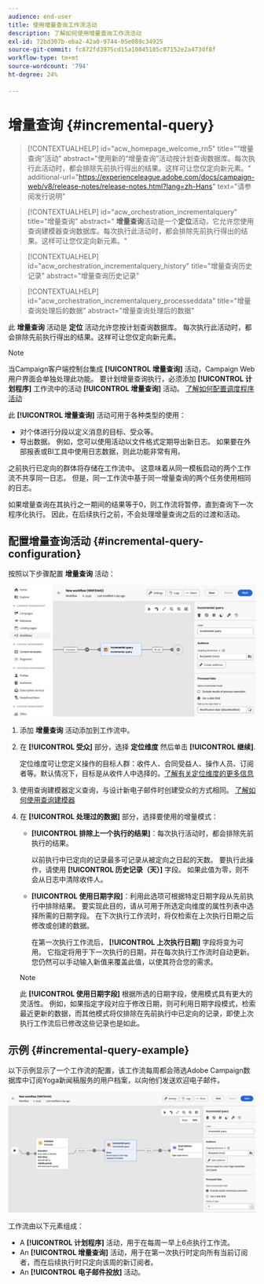 ```yaml
---
audience: end-user
title: 使用增量查询工作流活动
description: 了解如何使用增量查询工作流活动
exl-id: 72bd307b-eba2-42a0-9744-05e089c34925
source-git-commit: fc872fd3975cd15a10845185c87152e2a473df8f
workflow-type: tm+mt
source-wordcount: '794'
ht-degree: 24%

---
```


# 增量查询 {#incremental-query}

>[!CONTEXTUALHELP]
>id="acw_homepage_welcome_rn5"
>title="“增量查询”活动"
>abstract="使用新的“增量查询”活动按计划查询数据库。每次执行此活动时，都会排除先前执行得出的结果。这样可让您仅定向新元素。"
>additional-url="https://experienceleague.adobe.com/docs/campaign-web/v8/release-notes/release-notes.html?lang=zh-Hans" text="请参阅发行说明"

>[!CONTEXTUALHELP]
>id="acw_orchestration_incrementalquery"
>title="增量查询"
>abstract=" **增量查询**&#x200B;活动是一个&#x200B;**定位**&#x200B;活动，它允许您使用查询建模器查询数据库。每次执行此活动时，都会排除先前执行得出的结果。这样可让您仅定向新元素。"

>[!CONTEXTUALHELP]
>id="acw_orchestration_incrementalquery_history"
>title="增量查询历史记录"
>abstract="增量查询历史记录"

>[!CONTEXTUALHELP]
>id="acw_orchestration_incrementalquery_processeddata"
>title="增量查询处理后的数据"
>abstract="增量查询处理后的数据"

此 **增量查询** 活动是 **定位** 活动允许您按计划查询数据库。 每次执行此活动时，都会排除先前执行得出的结果。这样可让您仅定向新元素。

>[!NOTE]
>
>当Campaign客户端控制台集成 **[!UICONTROL 增量查询]** 活动，Campaign Web用户界面会单独处理此功能。 要计划增量查询执行，必须添加 **[!UICONTROL 计划程序]** 工作流中的活动 **[!UICONTROL 增量查询]** 活动。 [了解如何配置调度程序活动](scheduler.md)

此 **[!UICONTROL 增量查询]** 活动可用于各种类型的使用：

* 对个体进行分段以定义消息的目标、受众等。
* 导出数据。 例如，您可以使用活动以文件格式定期导出新日志。 如果要在外部报表或BI工具中使用日志数据，则此功能非常有用。

之前执行已定向的群体将存储在工作流中。 这意味着从同一模板启动的两个工作流不共享同一日志。 但是，同一工作流中基于同一增量查询的两个任务使用相同的日志。

如果增量查询在其执行之一期间的结果等于0，则工作流将暂停，直到查询下一次程序化执行。 因此，在后续执行之前，不会处理增量查询之后的过渡和活动。

## 配置增量查询活动 {#incremental-query-configuration}

按照以下步骤配置 **增量查询** 活动：

![](../assets/incremental-query.png)

1. 添加 **增量查询** 活动添加到工作流中。

1. 在 **[!UICONTROL 受众]** 部分，选择 **定位维度** 然后单击 **[!UICONTROL 继续]**.

   定位维度可让您定义操作的目标人群：收件人、合同受益人、操作人员、订阅者等。默认情况下，目标是从收件人中选择的。[了解有关定位维度的更多信息](../../audience/about-recipients.md#targeting-dimensions)

1. 使用查询建模器定义查询，与设计新电子邮件时创建受众的方式相同。 [了解如何使用查询建模器](../../query/query-modeler-overview.md)

1. 在 **[!UICONTROL 处理过的数据]** 部分，选择要使用的增量模式：

   * **[!UICONTROL 排除上一个执行的结果]**：每次执行活动时，都会排除先前执行的结果。

     以前执行中已定向的记录最多可记录从被定向之日起的天数。 要执行此操作，请使用 **[!UICONTROL 历史记录（天）]** 字段。 如果此值为零，则不会从日志中清除收件人。

   * **[!UICONTROL 使用日期字段]**：利用此选项可根据特定日期字段从先前执行中排除结果。 要实现此目的，请从可用于所选定向维度的属性列表中选择所需的日期字段。 在下次执行工作流时，将仅检索在上次执行日期之后修改或创建的数据。

     在第一次执行工作流后， **[!UICONTROL 上次执行日期]** 字段将变为可用。 它指定将用于下一次执行的日期，并在每次执行工作流时自动更新。 您仍然可以手动输入新值来覆盖此值，以使其符合您的需求。

   >[!NOTE]
   >
   >此 **[!UICONTROL 使用日期字段]** 根据所选的日期字段，使用模式具有更大的灵活性。 例如，如果指定字段对应于修改日期，则可利用日期字段模式，检索最近更新的数据，而其他模式将仅排除在先前执行中已定向的记录，即使上次执行工作流后已修改这些记录也是如此。

## 示例 {#incremental-query-example}

以下示例显示了一个工作流的配置，该工作流每周都会筛选Adobe Campaign数据库中订阅Yoga新闻稿服务的用户档案，以向他们发送欢迎电子邮件。

![](../assets/incremental-query-example.png)

工作流由以下元素组成：

* A **[!UICONTROL 计划程序]** 活动，用于在每周一早上6点执行工作流。
* An **[!UICONTROL 增量查询]** 活动，用于在第一次执行时定向所有当前订阅者，而在后续执行时只定向该周的新订阅者。
* An **[!UICONTROL 电子邮件投放]** 活动。
